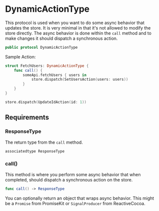 # DynamicActionType

This protocol is used when you want to do some async behavior that updates the
store.  It is very minimal in that it's not allowed to modify the store
directly. The async behavior is done within the `call` method and to make
changes it should dispatch a synchronous action.

``` swift
public protocol DynamicActionType 
```

Sample Action:

``` swift
struct FetchUsers: DynamicActionType {
    func call() {
        someApi.fetchUsers { users in
            store.dispatch(SetUsersAction(users: users))
        }
    }
}

store.dispatch(UpdateIdAction(id: 1))
```

## Requirements

### ResponseType

The return type from the `call` method.

``` swift
associatedtype ResponseType
```

> 

### call()

This method is where you perform some async behavior that when completed,
should dispatch a synchronous action on the store.

``` swift
func call() -> ResponseType
```

You can optionally return an object that wraps async behavior. This might
be a `Promise` from PromiseKit or `SignalProducer` from ReactiveCocoa.
